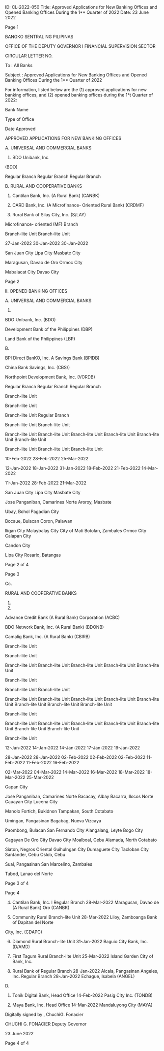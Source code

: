 ID: CL-2022-050
Title: Approved Applications for New Banking Offices and Opened Banking Offices During the 1** Quarter of 2022
Date: 23 June 2022

Page 1

BANGKO SENTRAL NG PILIPINAS

OFFICE OF THE DEPUTY GOVERNOR I FINANCIAL SUPERVISION SECTOR

CIRCULAR LETTER NO.

To : All Banks

Subject : Approved Applications for New Banking Offices and Opened Banking Offices During the 1** Quarter of 2022

For information, listed below are the (1) approved applications for new banking offices, and (2) opened banking offices during the 1*t Quarter of 2022:

Bank Name

Type of Office

Date Approved

APPROVED APPLICATIONS FOR NEW BANKING OFFICES

A. UNIVERSAL AND COMMERCIAL BANKS

1. BDO Unibank, Inc.

(BDO)

Regular Branch Regular Branch Regular Branch

B. RURAL AND COOPERATIVE BANKS

1. Cantilan Bank, Inc. (A Rural Bank) (CANBK)

2. CARD Bank, Inc. (A Microfinance- Oriented Rural Bank) (CRDMF)

3. Rural Bank of Silay City, Inc. (S/LAY)

Microfinance- oriented (MF) Branch

Branch-lite Unit Branch-lite Unit

27-Jan-2022 30-Jan-2022 30-Jan-2022

San Juan City Lipa City Masbate City

Maragusan, Davao de Oro Ormoc City

Mabalacat City Davao City

Page 2

Il. OPENED BANKING OFFICES

A. UNIVERSAL AND COMMERCIAL BANKS

1.

BDO Unibank, Inc. (BDO)

Development Bank of the Philippines (DBP)

Land Bank of the Philippines (LBP)

B.

BPI Direct BanKO, Inc. A Savings Bank (BPIDB)

China Bank Savings, Inc. (CBS/)

Northpoint Development Bank, Inc. (VORDB)

Regular Branch Regular Branch Regular Branch

Branch-lite Unit

Branch-lite Unit

Branch-lite Unit Regular Branch

Branch-lite Unit Branch-lite Unit

Branch-lite Unit Branch-lite Unit Branch-lite Unit Branch-lite Unit Branch-lite Unit Branch-lite Unit

Branch-lite Unit Branch-lite Unit Branch-lite Unit

10-Feb-2022 28-Feb-2022 25-Mar-2022

12-Jan-2022 18-Jan-2022 31-Jan-2022 18-Feb-2022 21-Feb-2022 14-Mar-2022

11-Jan-2022 28-Feb-2022 21-Mar-2022

San Juan City Lipa City Masbate City

Jose Panganiban, Camarines Norte Aroroy, Masbate

Ubay, Bohol Pagadian City

Bocaue, Bulacan Coron, Palawan

lligan City Malaybalay City City of Mati Botolan, Zambales Ormoc City Calapan City

Candon City

Lipa City Rosario, Batangas

Page 2 of 4

Page 3

Cc.

RURAL AND COOPERATIVE BANKS

1.

3.

Advance Credit Bank (A Rural Bank) Corporation (ACBC)

BDO Network Bank, Inc. (A Rural Bank) (BDONB)

Camalig Bank, Inc. (A Rural Bank) (CBIRB)

Branch-lite Unit

Branch-lite Unit

Branch-lite Unit Branch-lite Unit Branch-lite Unit Branch-lite Unit Branch-lite Unit

Branch-lite Unit

Branch-lite Unit Branch-lite Unit

Branch-lite Unit Branch-lite Unit Branch-lite Unit Branch-lite Unit Branch-lite Unit Branch-lite Unit Branch-lite Unit Branch-lite Unit

Branch-lite Unit

Branch-lite Unit Branch-lite Unit Branch-lite Unit Branch-lite Unit Branch-lite Unit Branch-lite Unit Branch-lite Unit

Branch-lite Unit

12-Jan-2022 14-Jan-2022 14-Jan-2022 17-Jan-2022 19-Jan-2022

28-Jan-2022 28-Jan-2022 02-Feb-2022 02-Feb-2022 02-Feb-2022 11-Feb-2022 11-Feb-2022 16-Feb-2022

02-Mar-2022 04-Mar-2022 14-Mar-2022 16-Mar-2022 18-Mar-2022 18-Mar-2022 25-Mar-2022

Gapan City

Jose Panganiban, Camarines Norte Bacacay, Albay Bacarra, Ilocos Norte Cauayan City Lucena City

Manolo Fortich, Bukidnon Tampakan, South Cotabato

Umingan, Pangasinan Bagabag, Nueva Vizcaya

Paombong, Bulacan San Fernando City Alangalang, Leyte Bogo City

Cagayan De Oro City Davao City Moalboal, Cebu Alamada, North Cotabato

Siaton, Negros Oriental Guihulngan City Dumaguete City Tacloban City Santander, Cebu Oslob, Cebu

Sual, Pangasinan San Marcelino, Zambales

Tubod, Lanao del Norte

Page 3 of 4

Page 4

4. Cantilan Bank, Inc. I Regular Branch 28-Mar-2022 Maragusan, Davao de (A Rural Bank) Oro (CANBK)

5. Community Rural Branch-lite Unit 28-Mar-2022 Liloy, Zamboanga Bank of Dapitan del Norte

City, Inc. (CDAPC)

6. Diamond Rural Branch-lite Unit 31-Jan-2022 Baguio City Bank, Inc. (D/AMD)

7. First Tagum Rural Branch-lite Unit 25-Mar-2022 Island Garden City of Bank, Inc.

8. Rural Bank of Regular Branch 28-Jan-2022 Alcala, Pangasinan Angeles, Inc. Regular Branch 28-Jan-2022 Echague, Isabela (ANGEL)

D.

1. Tonik Digital Bank, Head Office 14-Feb-2022 Pasig City Inc. (TONDB)

2. Maya Bank, Inc. Head Office 14-Mar-2022 Mandaluyong City (MAYA)

Digitally signed by , ChuchiG. Fonacier

CHUCHI G. FONACIER Deputy Governor

23 June 2022

Page 4 of 4